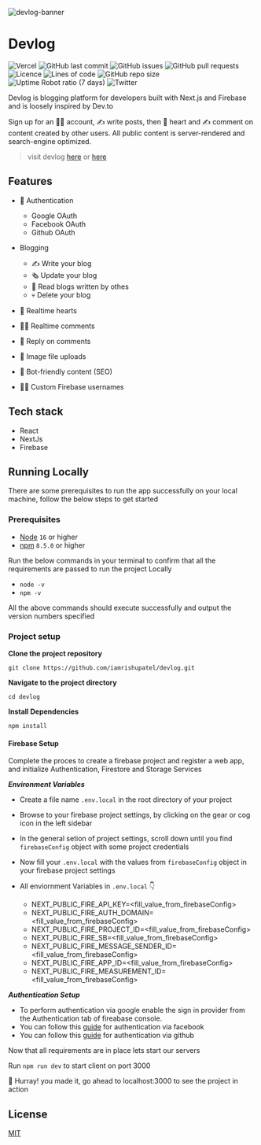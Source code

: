 ![devlog-banner](/public/devlog-banner.png)

# Devlog

![Vercel](https://therealsujitk-vercel-badge.vercel.app/?app=devlog&style=for-the-badge)
![GitHub last commit](https://img.shields.io/github/last-commit/iamrishupatel/devlog?style=for-the-badge)
![GitHub issues](https://img.shields.io/github/issues-raw/iamrishupatel/devlog?style=for-the-badge)
![GitHub pull requests](https://img.shields.io/github/issues-pr/iamrishupatel/devlog?style=for-the-badge)
![Licence](https://img.shields.io/github/license/iamrishupatel/devlog?style=for-the-badge)
![Lines of code](https://img.shields.io/tokei/lines/github/iamrishupatel/devlog?style=for-the-badge)
![GitHub repo size](https://img.shields.io/github/repo-size/iamrishupatel/devlog?style=for-the-badge)
![Uptime Robot ratio (7 days)](https://img.shields.io/uptimerobot/ratio/7/m791924769-29870badb5a5d78e2bb8136a?style=for-the-badge)
![Twitter](https://img.shields.io/twitter/follow/raselshikdar_?style=for-the-badge)

Devlog is blogging platform for developers built with Next.js and Firebase and is loosely inspired by Dev.to

Sign up for an 👨‍🎤 account, ✍️ write posts, then 💖 heart and ✍ comment on content created by other users. All public content is server-rendered and search-engine optimized.

> visit devlog [here](https://thedevlog.vercel.app) or [here](https://devlog.rlabs.dev)

## Features

- 🔐 Authentication

  - Google OAuth
  - Facebook OAuth
  - Github OAuth

- Blogging

  - ✍ Write your blog
  - 🗞 Update your blog
  - 📖 Read blogs written by othes
  - 💀 Delete your blog

- 💞 Realtime hearts
- 👨‍💻 Realtime comments
- 🔫 Reply on comments
- 📂 Image file uploads
- 📰 Bot-friendly content (SEO)
- 👨‍🎤 Custom Firebase usernames

## Tech stack

- React
- NextJs
- Firebase

## Running Locally

There are some prerequisites to run the app successfully on your local machine, follow the below steps to get started

### Prerequisites

- [Node](https://nodejs.org/en/) `16` or higher
- [npm](https://www.npmjs.com/) `8.5.0` or higher

Run the below commands in your terminal to confirm that all the requirements are passed to run the project Locally

- `node -v`
- `npm -v`

All the above commands should execute successfully and output the version numbers specified

### Project setup

**Clone the project repository**

```
git clone https://github.com/iamrishupatel/devlog.git
```

**Navigate to the project directory**

```
cd devlog
```

**Install Dependencies**

```
npm install
```

#### Firebase Setup

Complete the proces to create a firebase project and register a web app,
and initialize Authentication, Firestore and Storage Services

**_Environment Variables_**

- Create a file name `.env.local` in the root directory of your project
- Browse to your firebase project settings, by clicking on the gear or cog icon in the left sidebar
- In the general setion of project settings, scroll down until you find `firebaseConfig` object with some project credentials
- Now fill your `.env.local` with the values from `firebaseConfig` object in your firebase project settings
- All enviornment Variables in `.env.local` 👇

  - NEXT_PUBLIC_FIRE_API_KEY=<fill_value_from_firebaseConfig>
  - NEXT_PUBLIC_FIRE_AUTH_DOMAIN=<fill_value_from_firebaseConfig>
  - NEXT_PUBLIC_FIRE_PROJECT_ID=<fill_value_from_firebaseConfig>
  - NEXT_PUBLIC_FIRE_SB=<fill_value_from_firebaseConfig>
  - NEXT_PUBLIC_FIRE_MESSAGE_SENDER_ID=<fill_value_from_firebaseConfig>
  - NEXT_PUBLIC_FIRE_APP_ID=<fill_value_from_firebaseConfig>
  - NEXT_PUBLIC_FIRE_MEASUREMENT_ID=<fill_value_from_firebaseConfig>

**_Authentication Setup_**

- To perform authentication via google enable the sign in provider from the Authentication tab of fireabase console.
- You can follow this [guide](https://firebase.google.com/docs/auth/web/facebook-login) for authentication via facebook
- You can follow this [guide](https://firebase.google.com/docs/auth/web/github-auth) for authentication via github

Now that all requirements are in place lets start our servers

Run `npm run dev` to start client on port 3000

🥳 Hurray! you made it, go ahead to localhost:3000 to see the project in action

## License

[MIT](https://choosealicense.com/licenses/mit/)
